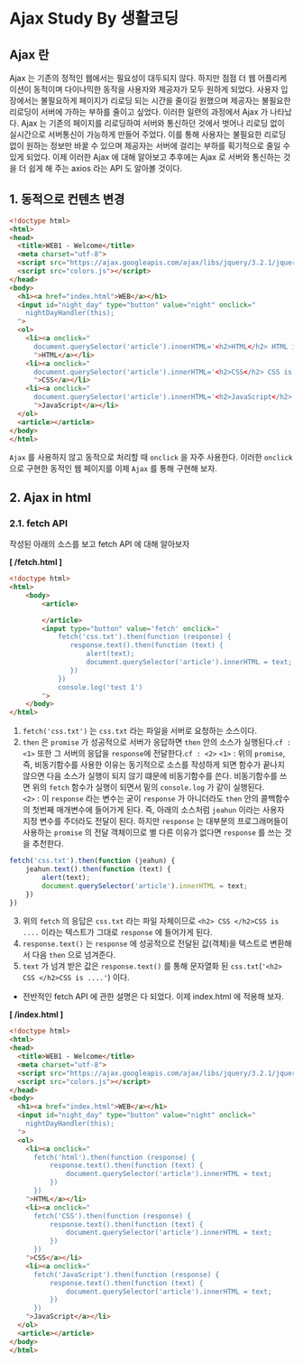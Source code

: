 # Ajax Study By 생활코딩

## Ajax 란

Ajax 는 기존의 정적인 웹에서는 필요성이 대두되지 않다. 하지만 점점 더 웹 어플리케이션이 동적이며 다이나믹한 동작을 사용자와 제공자가 모두 원하게 되었다. 사용자 입장에서는 불필요하게 페이지가 리로딩 되는 시간을 줄이길 원했으며 제공자는 불필요한 리로딩이 서버에 가하는 부하를 줄이고 싶었다. 이러한 일련의 과정에서 Ajax 가 나타났다. Ajax 는 기존의 페이지를 리로딩하여 서버와 통신하던 것에서 벗어나 리로딩 없이 실시간으로 서버통신이 가능하게 만들어 주었다. 이를 통해 사용자는 불필요한 리로딩 없이 원하는 정보만 바꿀 수 있으며 제공자는 서버에 걸리는 부하를 획기적으로 줄일 수 있게 되었다. 이제 이러한 Ajax 에 대해 알아보고 추후에는 Ajax 로 서버와 통신하는 것을 더 쉽게 해 주는 axios 라는 API 도 알아볼 것이다.

## 1. 동적으로 컨텐츠 변경

```html
<!doctype html>
<html>
<head>
  <title>WEB1 - Welcome</title>
  <meta charset="utf-8">
  <script src="https://ajax.googleapis.com/ajax/libs/jquery/3.2.1/jquery.min.js"></script>
  <script src="colors.js"></script>
</head>
<body>
  <h1><a href="index.html">WEB</a></h1>
  <input id="night_day" type="button" value="night" onclick="
    nightDayHandler(this);
  ">
  <ol>
    <li><a onclick="
      document.querySelector('article').innerHTML='<h2>HTML</h2> HTML is .......'
      ">HTML</a></li>
    <li><a onclick="
      document.querySelector('article').innerHTML='<h2>CSS</h2> CSS is .......'
      ">CSS</a></li>
    <li><a onclick="
      document.querySelector('article').innerHTML='<h2>JavaScript</h2> JavaScript is .......'
      ">JavaScript</a></li>
  </ol>
  <article></article>
</body>
</html>
```

`Ajax` 를 사용하지 않고 동적으로 처리할 때 `onclick` 을 자주 사용한다. 이러한 `onclick` 으로 구현한 동적인 웹 페이지를 이제 `Ajax` 를 통해 구현해 보자.

## 2. Ajax in html

### 2.1. fetch API

작성된 아래의 소스를 보고 fetch API 에 대해 알아보자

**[ /fetch.html ]**

```html
<!doctype html>
<html>
    <body>
        <article>

        </article>
        <input type="button" value='fetch' onclick="
            fetch('css.txt').then(function (response) {
               response.text().then(function (text) {
                   alert(text);
                   document.querySelector('article').innerHTML = text;
               })
            })
            console.log('test 1')
        ">
    </body>
</html>
```

1. `fetch('css.txt')` 는 `css.txt` 라는 파일을 서버로 요청하는 소스이다.
2. `then` 은 `promise` 가 성공적으로 서버가 응답하면 `then` 안의 소스가 실행된다.`cf : <1>` 또한 그 서버의 응답을 `response`에 전달한다.`cf : <2>`
`<1>` : 위의 `promise`, 즉, 비동기함수를 사용한 이유는 동기적으로 소스를 작성하게 되면 함수가 끝나지 않으면 다음 소스가 실행이 되지 않기 떄문에 비동기함수를 쓴다. 비동기함수를 쓰면 위의 `fetch` 함수가 실행이 되면서 밑의 `console.log` 가 같이 실행된다. </br>`<2>` : 이 `response` 라는 변수는 굳이 `response` 가 아니더라도 `then` 안의 콜백함수의 첫번째 매개변수에 들어가게 된다. 즉, 아래의 소스처럼 `jeahun` 이라는 사용자 지정 변수를 주더라도 전달이 된다. 하지만 `response` 는 대부분의 프로그래머들이 사용하는 `promise` 의 전달 객체이므로 별 다른 이유가 없다면 `response` 를 쓰는 것을 추천한다.

```javascript
fetch('css.txt').then(function (jeahun) {
    jeahun.text().then(function (text) {
        alert(text);
        document.querySelector('article').innerHTML = text;
    })
})
```

3. 위의 `fetch` 의 응답은 `css.txt` 라는 파일 자체이므로 `<h2> CSS </h2>CSS is ....` 이라는 텍스트가 그대로 `response` 에 들어가게 된다.
4. `response.text()` 는 `response` 에 성공적으로 전달된 값(객체)을 텍스트로 변환해서 다음 `then` 으로 넘겨준다.
5. `text` 가 넘겨 받은 값은 `response.text()` 를 통해 문자열화 된 `css.txt`(`'<h2> CSS </h2>CSS is ....'`) 이다.</br>

* 전반적인 fetch API 에 관한 설명은 다 되었다. 이제 index.html 에 적용해 보자.

**[ /index.html ]**

```html
<!doctype html>
<html>
<head>
  <title>WEB1 - Welcome</title>
  <meta charset="utf-8">
  <script src="https://ajax.googleapis.com/ajax/libs/jquery/3.2.1/jquery.min.js"></script>
  <script src="colors.js"></script>
</head>
<body>
  <h1><a href="index.html">WEB</a></h1>
  <input id="night_day" type="button" value="night" onclick="
    nightDayHandler(this);
  ">
  <ol>
    <li><a onclick="
      fetch('html').then(function (response) {
          response.text().then(function (text) {
              document.querySelector('article').innerHTML = text;
          })
      })
    ">HTML</a></li>
    <li><a onclick="
      fetch('CSS').then(function (response) {
          response.text().then(function (text) {
              document.querySelector('article').innerHTML = text;
          })
      })
    ">CSS</a></li>
    <li><a onclick="
      fetch('JavaScript').then(function (response) {
          response.text().then(function (text) {
              document.querySelector('article').innerHTML = text;
          })
      })
    ">JavaScript</a></li>
  </ol>
  <article></article>
</body>
</html>
```
